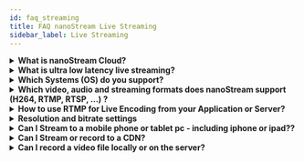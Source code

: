```yaml
---
id: faq_streaming
title: FAQ nanoStream Live Streaming
sidebar_label: Live Streaming
---
```



<details><summary><strong>What is nanoStream Cloud?</strong></summary>

nanoStream Cloud is a combination of software and services to enable interactive live streaming Live at a global scale.

You can connect a live source (camera) to a live encoder, and send your stream to nanoStream Cloud
nanoStream H5Live Player then works on all browsers to play this live stream with ultra-low-latency.

nanoStream Cloud provides a global CDN to ingest and playback your live streams with high quality anywhere in the world.

Easy to use dashboards, code snippets and APIs enable easy integration into custom applications.


</details>

<details><summary><strong>What is ultra low latency live streaming?</strong></summary>

Live streaming latency is the time between the video leaves the camera and shown on the player device.
Ultra-low-latency live streaming means near-realtime latency values of around 1 seconds.

nanoStream Cloud supports ultra-low latency live streaming, on any HTML5 browser with a global scale.

ULL Live Streaming enables interactive applications for audience engagement.

> **NOTES** 
> - End-to-end latency is dependent on all components in the workflow: capture, live encoder, upstream, server/cloud, downstream, player.
> - Latency is primarily based on stream buffers and streaming protocols used. Buffers can happen on all parts of a stream, encoder, streamer, server, CDN and player.
> - [nanoStream H5Live player](http://nanocosmos.de/h5live) (nanoPlayer), part of nanoStream Cloud, can be used for browser-based low latency playback on any device.
> - [nanoStream Webcaster](http://nanocosmos.de/webrtc) broadcaster part of nanoStream Cloud can be used for plugin-free, browser-based low latency broadcast (live encoding).

</details>

<details><summary><strong>Which Systems (OS) do you support?</strong></summary>

All existing major browsers and platforms are supported which support H264/AAC live playback.

</details>

<details><summary><strong>Which video, audio and streaming formats does nanoStream support (H264, RTMP, RTSP, ...) ?</strong></summary>

**nanocosmos supports the following Streaming formats:**

*** Ingest/Upstream from Live Sources:

- RTMP with H264 Video and AAC Audio (nanoStream Apps/SDKs or 3rd party software/hardware)
- nanoStream Webcaster (browser based)
- Other formats upon request, e.g. SRT, RTSP, H265, VP9

*** Playback/Downstream:

- H5Live (unique live streaming with ultra-low-latencyy on all browsers)
- HLS (ultra-low latency based on H5Live)
- RTMP

For plugin-free operation and mobile devices, the built-in hardware codecs are supported (H264 Video, AAC Audio).

</details>

<details><summary><strong>How to use RTMP for Live Encoding from your Application or Server?</strong></summary>

RTMP is still a valid and suitable format for live encoding and broadcast from your camera source, used by most live streaming platforms. 
Most Live Encoder software, hardware and servers support RTMP.
For ULL Live Streaming, certain configurations are recommended, like [OBS](https://www.nanocosmos.de/blog/2020/01/how-to-use-obs-as-a-live-encoder-for-your-nanostream/).

### RTMP URL Structure
RTMP is based on the following URL format:

```
rtmp://servername:port/application/streamname
```
The port is optional and `1935` by default.

Example to stream to nanoStream Cloud:
```
rtmp:/bintu-stream.nanocosmos.de/live/XXXX-YYYY
```
The “rtmp application” is “live”, the “stream name” is XXXX-YYYY

Sometimes the RTMP URL is split into the base URL and the stream name like this:
```
URL: rtmp:/bintu-stream.nanocosmos.de/live
Stream Name: XXXX-YYYY
```
With nanoStream Cloud, you get this information with the bintu API or dashboard (https://bintu.nanocosmos.de).

Some software and server applications require a username and password. This rtmp-specific proprietary information is not support by nanoStream Cloud. By default, you do not need username and password. For adding security, you can use web hooks and tokens. See separate docs.

-----
### Playback

Playback from nanoStream Cloud with Ultra-Low-Latency require the nanoStream H5Live Player (nanoPlayer).
It automatically selects the right playback format and protocol for your browser and device.
Certain apps and settop-boxes which do not support Javascript can also use our fallback URLs, please contact us for details.

</details>

<details><summary><strong>Resolution and bitrate settings</strong></summary>

The primary quality impact is done by the pixel resolution (e.g. `1280×720`) and the video encoder bitrate.

> **NOTE:** 
> - Video Encoding Quality is very much dependent on the content! Static content with little movement and structure is much better to compress than moving content.
> - Mobile networks have limited bandwidth and usually lead to a quality impact of a stream. If you set a high bitrate which cannot be delivered through the network, you will get buffering impacts.
> - For live streams, a constant pixel resolution is required, as most streaming and playback environments do not support changing resolutions.

The choice of the resolution and bitrate is highly dependent on your requirements and expected quality results. There are different options to choose from, you can always adjust settings according to your needs.

It is highly recommended to run your own tests based on typical content, and approve by your own quality expectations.

**Here is some general information:**

- Standard resolutions: `640×480 (4:3)` or `640×360 (16:9)`, up to `720×576 (4:3)`. <br> *Recommended bitrate:* min. `300-500 kBits/s` for medium quality, `1000 kBit/s` for high quality
- HD resolution: `1280×720 (=720p)`. <br>*Recommended bitrates:* `600-1000 kBits/s` for low/medium quality,  `1000-2000 kBits/s` for high quality
- Full HD: `1920×1080`,  `2-3 MBit/s` and higher
- 4K: up to `3820×2048`, min `6 MBit/s`
- you should configure the camera in the max. resolution you would like to use for streaming
- it never makes sense to up-scale video
- Full HD takes a lot CPU and bandwidth
- for live streaming HD `720` is probably preferrable to `1080`

*Also see the recommendations by Apple, Youtube, Vimeo and Adobe*
- [Apple](https://developer.apple.com/library/ios/technotes/tn2224/_index.html) 
- [Youtube](http://support.google.com/youtube/bin/answer.py?hl=en&answer=1722171) 
- [Vimeo](http://vimeo.com/help/compression) 
- [Adobe](http://www.adobe.com/devnet/adobe-media-server/articles/dynstream_live/popup.html)

-----

### Data Traffic
Data traffic usage is dependent on the overall bitrate sent from the encoder, plus the bitrate received for every viewer. Total traffic usage can be calculated per hour from the bitrate: `bitrate/s * 3600 / 8 = x bytes/h`

**Examples**

*500 kBits/s:*  `500 * 3600 / 8 = 225 MB / hour`

*1000 kBits/s:* `1000 * 3600 / 8 = 450 MB / hour`
</details>

<details><summary><strong>Can I Stream to a mobile phone or tablet pc - including iphone or ipad??</strong></summary>

Streaming to Mobile Devices is simple with nanoStream.

iOS requires `H.264` video and `AAC` audio, which is used by default in nanoStream.

### ENCODER SETTINGS
Video and Audio format should be `H.264` and `AAC`.

Video Encoding Profile can either “`Baseline`”, “`Main`” or “`High`”, dependent on the playback device support.

“`Baseline`” profile may lead to slightly lower latency values (max 500ms)

### OUTPUT STREAMING URL
#### H5Live
The unique nanoStream h5Live player supports live playback with ultra-low-latency on all HTML5 browsers. Live Playback in iOS devices requires `HLS` support (“HTTP Live Streaming”).

#### RTMP
Encoder URL: Live URL + Stream Name:

`rtmp://<server>:1935/live/streamname` 

See additional documentation about nanoStream Cloud and H5Live Server and Player.
</details>

<details><summary><strong>Can I Stream or record to a CDN?</strong></summary>

nanoStream Cloud can be used as a low-latency CDN for your interactive live streams. With nanoStream Cloud, you can additionally push to other RTMP publishing points (Youtube Live, Facebook Live, and more.)
</details>

<details><summary><strong>Can I record a video file locally or on the server?</strong></summary>

Yes, you can either record to a file instead of streaming to a server or stream and record simultaneously. Supported file formats depend on the platform you are working. Usually `MP4` is supported and recommended on all platforms.

<details><summary><strong>Does the software automatically adjust the Bitrate - Adaptive Bitrate?</strong></summary>

Yes! nanoPlayer now supports Adaptive Bitrate Playback (ABR).

</details>

<details><summary><strong>Can I add meta data to the live Stream?</strong></summary>

Yes, if you publish RTMP Meta Data, it will be passed through to nanoPlayer.

</details>

<details><summary><strong>Can I Stream only Audio?</strong></summary>
Yes, that is possible.

</details>

<details><summary><strong>Is screen capture available in your product?</strong></summary>

Yes, with nanoStream Webcaster and nanoMeet.

</details>

<details><summary><strong>Do you offer hardware accelerated encoding or decoding?</strong></summary>

nanoPlayer automatically uses the browser-based builtin codec for playback, which is usally hardware accelerated

</details>

<details><summary><strong>Can I automatically or manually check the available bandwidth?</strong></summary>

A bandwidth check function is available on Desktop and Mobile platforms.

There are different modes available:

- static bandwidth check before streaming
- dynamic bandwidth check during streaming (adaptive bitrate)

</details>

<details><summary><strong>Is your product compatible with Flash?</strong></summary>

Flash is an outdated technology.

nanoStream is compatible with the `RTMP streaming protocol`, which is independent from Flash.

>With `H5Live`, you can go completely plugin-free on all devices without using Flash.
</details>

<details><summary><strong>Do you offer WebM or Vp8 encoding?</strong></summary>

Some nanoStream platforms also support `VP8`, `VP9` and other codecs.
nanoStream Webcaster supports `VP8`, `VP9` and `H.264`.

Please contact us for details.

</details>

<details><summary><strong>What is Multiplexing?</strong></summary>

For Video/Audio Encoding and Streaming, Multiplexing means combining the Video and Audio data into a common container or stream. There are several multiplexing standards available, dependent on the application and system environment.

### Example Multiplexing Standards:

**File Formats:**

- `MPEG TS` (transport stream) - used for broadcast and streaming
- `MPEG PS` (program stream) - used for local storage and DVD
- `MP4` (ISO File Format)

**Streaming Formats:**

- `RTMP` (Realtime Message Protocol)
- `RTP` (Realtime Protocol)

> See also [the wikipedia article](http://en.wikipedia.org/wiki/Multiplexing#Video_processing)

</details>

<details><summary><strong>Why do I get a lower bitrate then specified?
</strong></summary>

A live encoder queries the camera device for the supported resolutions, framerates and colorspaces. If the camera reports the values, which it actually supports, the plugin would choose a supported capture mode of the camera. The resulting bitrate should be equal to the specified bitrate.

But, if the camera reports, that it is capable of delivering e.g. `30 frames` for a resolution of `640×480`, the plugin assumes that the camera will send `30 frames`. If the actual frame rate is then lower (e.g. `15 fps`) the bitrate will be the half of the specified bitrate.

That is to keep the quality specified by the user. Another reason for a lower bitrate is, that the lower framerate could be a cause of high cpu load or a low bandwidth. If the plugin would adjust the bitrate in this case, the framerate would be even lower in the process, which in turn would lead the plugin to increase the bitrate again, which in turn would lower the framerate, etc.

>Also keep in mind that the lighting conditions can have a huge effect on the frame rate of the >camera. We have several webcams delivering only half of the frame rate, if it is too dark.

</details>

<details><summary><strong>How do I set a Stream name?</strong></summary>

RTMP Streams:

example url:
```
rtmp://localhost/live/myStream
```
"myStream" represents the stream name.


<details><summary><strong>Firewall configuration</strong></summary>

Firewalls are sometimes sensitive to streaming protocols.
Here is some general advice, please contact us for details.

>**H5Live Playback**<br>
>H5Live playback is connected over https, port `443`, or http, ports `8180` and `8181`
>
>**Mp4 File Playback**<br>
>MP4 File playback is connected over https, port `443`, or http, port `8080`
>
>**RTMP Playback and Ingest**<br>
>RTMP is using ports `1935` or `80`
>
>**WebRTC**<br>
>WebRTC is using ports `https/443` for API calls, port `80` for turn (udp and tcp), and ports `40000-50000` over UDP.
</details
